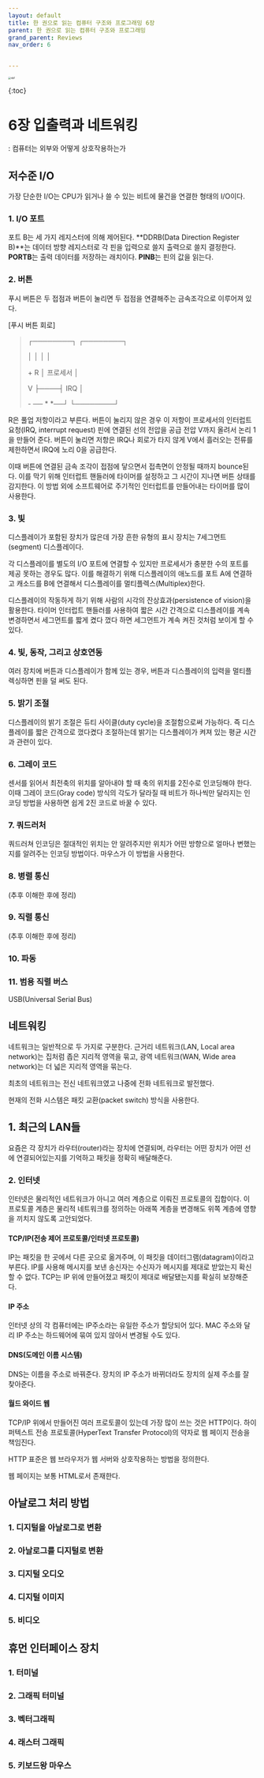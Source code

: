 ```yaml
---
layout: default
title: 한 권으로 읽는 컴퓨터 구조와 프로그래밍 6장
parent: 한 권으로 읽는 컴퓨터 구조와 프로그래밍
grand_parent: Reviews
nav_order: 6


---
```






<img src="https://github.com/terri1102/terri1102.github.io/blob/master/assets/images/review/slp1.jpg?raw=true" class="center" alt="slp1" style="zoom:33%;" />





{:toc}

# 6장 입출력과 네트워킹
: 컴퓨터는 외부와 어떻게 상호작용하는가



## 저수준 I/O

가장 단순한 I/O는 CPU가 읽거나 쓸 수 있는 비트에 물건을 연결한 형태의 I/O이다.

### 1. I/O 포트

포트 B는 세 가지 레지스터에 의해 제어된다. **DDRB(Data Direction Register B)**는 데이터 방향 레지스터로 각 핀을 입력으로 쓸지 출력으로 쓸지 결정한다. **PORTB**는 출력 데이터를 저장하는 래치이다. **PINB**는 핀의 값을 읽는다. 

### 2. 버튼

푸시 버튼은 두 접점과 버튼이 눌리면 두 접점을 연결해주는 금속조각으로 이루어져 있다. 

[푸시 버튼 회로]



>┌────────┐            ┌────────┐
>
>│                      │             │                      │
>
>\+                      R            │  프로세서     │
>
>V                       ├────┤ IRQ               │ 
>
>\- ──  *      *──┘           └────────┘       
>

R은 풀업 저항이라고 부른다. 버튼이 눌리지 않은 경우 이 저항이 프로세서의 인터럽트 요청(IRQ, interrupt request) 핀에 연결된 선의 전압을 공급 전압 V까지 올려서 논리 1을 만들어 준다. 버튼이 눌리면 저항은 IRQ나 회로가 타지 않게 V에서 흘러오는 전류를 제한하면서 IRQ에 노리 0을 공급한다.

이때 버튼에 연결된 금속 조각이 접점에 닿으면서 접촉면이 안정될 때까지  bounce된다. 이를 막기 위해 인터럽트 핸들러에 타이머를 설정하고 그 시간이 지나면 버튼 상태를 감지한다. 이 방법 외에 소프트웨어로 주기적인 인터럽트를 만들어내는 타이머를 많이 사용한다. 



### 3. 빛

디스플레이가 포함된 장치가 많은데 가장 흔한 유형의 표시 장치는 7세그먼트(segment) 디스플레이다. 

각 디스플레이를 별도의 I/O 포트에 연결할 수 있지만 프로세서가 충분한 수의 포트를 제공 못하는 경우도 많다. 이를 해결하기 위해 디스플레이의 애노드를 포트 A에 연결하고 캐소드를 B에 연결해서 디스플레이를 멀티플렉스(Multiplex)한다.

디스플레이의 작동하게 하기 위해 사람의 시각의 잔상효과(persistence of vision)을 활용한다. 타이머 인터럽트 핸들러를 사용하여 짧은 시간 간격으로 디스플레이를 계속 변경하면서 세그먼트를 짧게 켰다 껐다 하면 세그먼트가 계속 켜진 것처럼 보이게 할 수 있다.

### 4. 빛, 동작, 그리고 상호연동

여러 장치에 버튼과 디스플레이가 함께 있는 경우, 버튼과 디스플레이의 입력을 멀티플렉싱하면 핀을 덜 써도 된다. 

### 5. 밝기 조절

디스플레이의 밝기 조절은 듀티 사이클(duty cycle)을 조절함으로써 가능하다. 즉 디스플레이를 짧은 간격으로 껐다켰다 조절하는데 밝기는 디스플레이가 켜져 있는 평균 시간과 관련이 있다.

### 6. 그레이 코드

센서를 읽어서 최전축의 위치를 알아내야 할 때 축의 위치를 2진수로 인코딩해야 한다. 이때 그레이 코드(Gray code) 방식의 각도가 달라질 때 비트가 하나씩만 달라지는 인코딩 방법을 사용하면 쉽게 2진 코드로 바꿀 수 있다.

### 7. 쿼드러처

쿼드러쳐 인코딩은 절대적인 위치는 안 알려주지만 위치가 어떤 방향으로 얼마나 변했는지를 알려주는 인코딩 방법이다. 마우스가 이 방법을 사용한다.

### 8. 병렬 통신

(추후 이해한 후에 정리)

### 9. 직렬 통신

(추후 이해한 후에 정리)

### 10. 파동



### 11. 범용 직렬 버스

USB(Universal Serial Bus) 



## 네트워킹

네트워크는 일반적으로 두 가지로 구분한다. 근거리 네트워크(LAN, Local area network)는 집처럼 좁은 지리적 영역을 묶고, 광역 네트워크(WAN, Wide area network)는 더 넓은 지리적 영역을 묶는다.

최초의 네트워크는 전신 네트워크였고 나중에 전화 네트워크로 발전했다.

현재의 전화 시스템은 패킷 교환(packet switch) 방식을 사용한다.



## 1. 최근의 LAN들

요즘은 각 장치가 라우터(router)라는 장치에 연결되며, 라우터는 어떤 장치가 어떤 선에 연결되어있는지를 기억하고 패킷을 정확히 배달해준다. 

### 2. 인터넷

인터넷은 물리적인 네트워크가 아니고 여러 계층으로 이뤄진 프로토콜의 집합이다. 이 프로토콜 계층은 물리적 네트워크를 정의하는 아래쪽 계층을 변경해도 위쪽 계층에 영향을 끼치지 않도록 고안되었다. 

#### TCP/IP(전송 제어 프로토콜/인터넷 프로토콜)

IP는 패킷을 한 곳에서 다른 곳으로 옮겨주며, 이 패킷을 데이터그램(datagram)이라고 부른다. IP를 사용해 메시지를 보낸 송신자는 수신자가 메시지를 제대로 받았는지 확신할 수 없다. TCP는 IP 위에 만들어졌고 패킷이 제대로 배달됐는지를 확실히 보장해준다. 

#### IP 주소

인터넷 상의 각 컴퓨터에는 IP주소라는 유일한 주소가 할당되어 있다. MAC 주소와 달리 IP 주소는 하드웨어에 묶여 있지 않아서 변경될 수도 있다. 

#### DNS(도메인 이름 시스템)

DNS는 이름을 주소로 바꿔준다. 장치의 IP 주소가 바뀌더라도 장치의 실제 주소를 잘 찾아준다.

#### 월드 와이드 웹

TCP/IP 위에서 만들어진 여러 프로토콜이 있는데 가장 많이 쓰는 것은 HTTP이다. 하이퍼텍스트 전송 프로토콜(HyperText Transfer Protocol)의 약자로 웹 페이지 전송을 책임진다. 

HTTP 표준은 웹 브라우저가 웹 서버와 상호작용하는 방법을 정의한다. 

웹 페이지는 보통 HTML로서 존재한다.



## 아날로그 처리 방법



### 1. 디지털을 아날로그로 변환



### 2. 아날로그를 디지털로 변환



### 3. 디지털 오디오



### 4. 디지털 이미지



### 5. 비디오



## 휴먼 인터페이스 장치

### 1. 터미널



### 2. 그래픽 터미널



### 3. 벡터그래픽



### 4. 래스터 그래픽



### 5. 키보드왕 마우스

